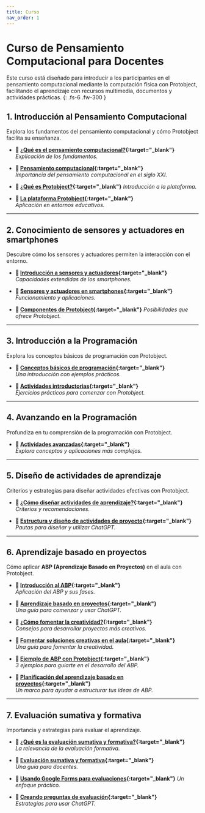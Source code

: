 ```yaml
---
title: Curso
nav_order: 1
---
```



# Curso de Pensamiento Computacional para Docentes

Este curso está diseñado para introducir a los participantes en el pensamiento computacional mediante la computación física con Protobject, facilitando el aprendizaje con recursos multimedia, documentos y actividades prácticas.
{: .fs-6 .fw-300 }

## **1. Introducción al Pensamiento Computacional**

Explora los fundamentos del pensamiento computacional y cómo Protobject facilita su enseñanza.

- **🎥 [¿Qué es el pensamiento computacional?](https://youtu.be/eJvEFlAZV94){:target="_blank"}**  
  _Explicación de los fundamentos._  

- **📄 [Pensamiento computacional](https://docs.google.com/document/d/1yZQRYugSmuXdxZOhWRK07fKgNLLVU9KRzqLwVcuTI-U/view){:target="_blank"}**  
  _Importancia del pensamiento computacional en el siglo XXI._  

- **🎥 [¿Qué es Protobject?](https://youtu.be/FQSB5xwQbNg){:target="_blank"}**
  _Introducción a la plataforma._  

- **📄 [La plataforma Protobject](https://docs.google.com/document/d/1eYW7aZyacsopGRUD32FTprl2Zs_Ia0_aBORhstaaus8/view){:target="_blank"}**  
  _Aplicación en entornos educativos._  

---

## **2. Conocimiento de sensores y actuadores en smartphones**  
Descubre cómo los sensores y actuadores permiten la interacción con el entorno.  

- **🎥 [Introducción a sensores y actuadores](https://youtu.be/dgZ2Jk8_AOE){:target="_blank"}**  
  _Capacidades extendidas de los smartphones._  

- **📄 [Sensores y actuadores en smartphones](https://docs.google.com/document/d/14ZLY-q-YR4PADQeq_nqyh29q7wkdVitMRFyFXYt8Sps/view){:target="_blank"}**  
  _Funcionamiento y aplicaciones._  

- **🎥 [Componentes de Protobject](https://youtu.be/He9BBtYKvM8){:target="_blank"}**
  _Posibilidades que ofrece Protobject._  

---

## **3. Introducción a la Programación**  
Explora los conceptos básicos de programación con Protobject.  

- **🎥 [Conceptos básicos de programación](https://youtu.be/xP4NqHs2d1s){:target="_blank"}**  
  _Una introducción con ejemplos prácticos._  

- **📄 [Actividades introductorias](https://docs.google.com/document/d/1e5vmErpgMqiR86s9yKjufPF4VXGy7wUDLB5wSFgGM84/view){:target="_blank"}**  
  _Ejercicios prácticos para comenzar con Protobject._  

---

## **4. Avanzando en la Programación**  
Profundiza en tu comprensión de la programación con Protobject.  

- **📄 [Actividades avanzadas](https://docs.google.com/document/d/1868rjReHp25JGl-3h7d7BTAFFpshCvc1V5tKjoUu784/view){:target="_blank"}**  
  _Explora conceptos y aplicaciones más complejos._  

---

## **5. Diseño de actividades de aprendizaje**  
Criterios y estrategias para diseñar actividades efectivas con Protobject.  

- **🎥 [¿Cómo diseñar actividades de aprendizaje?](https://youtu.be/7RdgQQDJdh4){:target="_blank"}**  
  _Criterios y recomendaciones._  

- **📄 [Estructura y diseño de actividades de proyecto](https://docs.google.com/document/d/1LFoXi45UgD16Dw6TwNS7DX9qtmz74b0yUDHQlLQhKvI/edit){:target="_blank"}**  
  _Pautas para diseñar y utilizar ChatGPT._  

---

## **6. Aprendizaje basado en proyectos**  
Cómo aplicar **ABP (Aprendizaje Basado en Proyectos)** en el aula con Protobject.  

- **🎥 [Introducción al ABP](https://youtu.be/JqOrtqkwYxk){:target="_blank"}**  
  _Aplicación del ABP y sus fases._  

- **📄 [Aprendizaje basado en proyectos](https://docs.google.com/document/d/1o2veCQDr0KueCa7WDaks0awb7-YmZdzMpt-kf1TmwEI/view){:target="_blank"}**  
  _Una guía para comenzar y usar ChatGPT._  

- **🎥 [¿Cómo fomentar la creatividad?](https://youtu.be/ZYZ5VgxhLVM){:target="_blank"}**  
  _Consejos para desarrollar proyectos más creativos._  

- **📄 [Fomentar soluciones creativas en el aula](https://docs.google.com/document/d/1tS2yl6IAhd10J8Zpt1PYcHfYITxvthTVf3CRZuv-rjQ/view){:target="_blank"}**  
  _Una guía para fomentar la creatividad._  

- **📄 [Ejemplo de ABP con Protobject](https://docs.google.com/document/d/1n0vtJpm-NkEElaIKg0dz0v6yFU8hXCmzSnkLbTViE20/edit){:target="_blank"}**  
  _3 ejemplos para guiarte en el desarrollo del ABP._  

- **📄 [Planificación del aprendizaje basado en proyectos](https://docs.google.com/document/d/1A90zvJR9gOxkuak58Bb7Nd6Nl-wfnZ1oH7xC3viQNo0/view){:target="_blank"}**  
  _Un marco para ayudar a estructurar tus ideas de ABP._

---

## **7. Evaluación sumativa y formativa**  
Importancia y estrategias para evaluar el aprendizaje.  

- **🎥 [¿Qué es la evaluación sumativa y formativa?](https://youtu.be/voDn6xjnbn0){:target="_blank"}**  
  _La relevancia de la evaluación formativa._  

- **📄 [Evaluación sumativa y formativa](https://docs.google.com/document/d/1drEdltUN_pSDcC6HS8Y6ZPgG4DGRar7VwM0zpIbejcI/view){:target="_blank"}**  
  _Una guía para docentes._  

- **🎥 [Usando Google Forms para evaluaciones](https://youtu.be/0pOsagYH8y0){:target="_blank"}**
  _Un enfoque práctico._  

- **📄 [Creando preguntas de evaluación](https://docs.google.com/document/d/1v9ZflcRdYkSe_6YBwOu92-6oRw-YvuAXr7z_PgFt4LM/view){:target="_blank"}**  
  _Estrategias para usar ChatGPT._  
